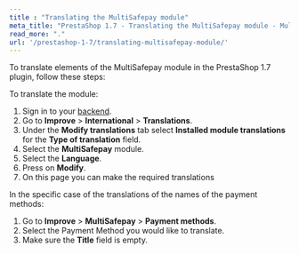 ```yaml
---
title : "Translating the MultiSafepay module"
meta_title: "PrestaShop 1.7 - Translating the MultiSafepay module - MultiSafepay Docs"
read_more: "."
url: '/prestashop-1-7/translating-multisafepay-module/'
---
```

To translate elements of the MultiSafepay module in the PrestaShop 1.7 plugin, follow these steps:

To translate the module:

1. Sign in to your [backend](/glossaries/multisafepay-glossary/#backend).
2. Go to **Improve** > **International** > **Translations**.
3. Under the **Modify translations** tab select **Installed module translations** for the **Type of translation** field.
4. Select the **MultiSafepay** module.
5. Select the **Language**.
6. Press on **Modify**.
7. On this page you can make the required translations


In the specific case of the translations of the names of the payment methods:

1. Go to **Improve** > **MultiSafepay** > **Payment methods**.
2. Select the Payment Method you would like to translate.
3. Make sure the **Title** field is empty.


    
